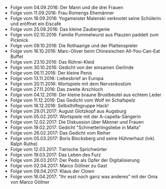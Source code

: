 - Folge vom 04.09.2016: Der Mann und die drei Frauen
- Folge vom 11.09.2016: Frau Romengs Ehemänner
- Folge vom 18.09.2016: Yogameister Malenski verknotet seine Schülerin und eröffnet ein Eiscafé
- Folge vom 25.09.2016: Das kleine Zaubergenie
- Folge vom 02.10.2016: Familie Pummelwurst aus Plauzen paddelt zum Picknick
- Folge vom 09.10.2016: Die Rothaarige und der Plattenspieler
- Folge vom 16.10.2016: Marc-Oliver beim Chinesischen All-You-Can-Eat Buffet
- Folge vom 23.10.2016: Das Rührei-Kleid
- Folge vom 30.10.2016: Gedicht von der einsamen Gerlinde
- Folge vom 06.11.2016: Der kleine Penis
- Folge vom 13.11.2016: Liebesbrief an Europa
- Folge vom 20.11.2016: Wortspiele mit dem Nervenkostüm
- Folge vom 27.11.2016: Das zweite Arschloch
- Folge vom 04.12.2016: Der kleine braune Brustbeutel aus echtem Leder
- Folge vom 11.12.2016: Das Gedicht vom Wolf im Schafspelz
- Folge vom 18.12.2016: Selbsthilfegruppe Hack!
- Folge vom 29.01.2017: August Glotzkopf aus Augsburg
- Folge vom 05.02.2017: Wortspiele mit der A-capella-Sängerin
- Folge vom 12.02.2017: Die Diskussion über Männer und Frauen
- Folge vom 19.02.2017: Gedicht "Schmetterlingsliebe in Malta"
- Folge vom 26.02.2017: Das Gedicht vom Reiher
- Folge vom 05.03.2017: Boris Blocksberg und seine Hühnerhaut (inkl. Ralph Ruthe)
- Folge vom 12.03.2017: Tierische Sprichwörter
- Folge vom 19.03.2017: Das Leben des Furz
- Folge vom 26.03.2017: Der Pedo als Opfer der Digitalisierung
- Folge vom 02.04.2017: Marco Göllner zu Gast
- Folge vom 09.04.2017: Klaus der Clown
- Folge vom 16.04.2017: "Ihr esst noch ganz was anderes" mit der Oma von Marco Göllner
